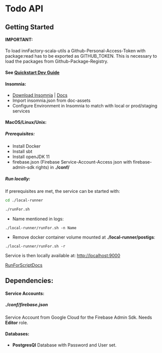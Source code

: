 # Todo API

## Getting Started

#### IMPORTANT:

To load innFactory-scala-utils a Github-Personal-Access-Token with package:read has to be exported as GITHUB_TOKEN.
This is necessary to load the packages from Github-Package-Registry.

#### See [Quickstart Dev Guide](./doc/QuickstartDevGuide.md)

#### Insomnia:

- [Download Insomnia](https://insomnia.rest/download) | [Docs](https://support.insomnia.rest/)
- Import insomnia.json from doc-assets
- Configure Environment in Insomnia to match with local or prod/staging services

#### MacOS/Linux/Unix:

##### Prerequisites:

- Install Docker
- Install sbt
- Install openJDK 11
- firebase.json (Firebase Service-Account-Access json with firebase-admin-sdk rights) in __./conf/__

##### Run locally:

If prerequisites are met, the service can be started with:

```bash
cd ./local-runner

./runFor.sh
```

- Name mentioned in logs:

 ``` 
 ./local-runner/runFor.sh -n Name
 ```

- Remove docker container volume mounted at __./local-runner/postigs__:

``` 
./local-runner/runFor.sh -r
```

Service is then locally available at: <http://localhost:9000>

[RunForScriptDocs](local-runner/runForDoc.md)

## Dependencies:

#### Service Accounts:

##### ./conf/firebase.json

Service Account from Google Cloud for the Firebase Admin Sdk. Needs **Editor** role.

#### Databases:

- **PostgresQl** Database with Password and User set.  


